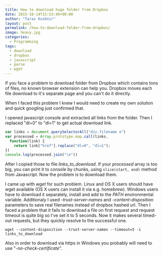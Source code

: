 ```yaml
---
title: How to download huge folder from Dropbox
date: 2015-10-14T15:53:49+00:00
author: "Taras Kushnir"
layout: post
permalink: /how-to-download-folder-from-dropbox/
image: heavy.jpg
categories:
  - Programming
tags:
  - download
  - dropbox
  - javascript
  - parse
  - wget
---
```

If you face a problem to download folder from Dropbox which contains tons of files, no known browser extension can help you. Dropbox moves each file download to it's separate page and you can't do it directly.

When I faced this problem I knew I would need to create my own solution and quick googling just confirmed that.

I opened javascript console and extracted all links from the folder. Then I replaced "dl=0" to "dl=1" to get actual download link.

```javascript
var links = document.querySelectorAll("div.filename a")
var processed = Array.prototype.map.call(links, 
  function(link) { 
    return link["href"].replace("dl=0", "dl=1"); 
})
console.log(processed.join("\n"))
```

After I copied those to file _links\_to\_download_. If your _processed_ array is too big, you can print it to console by chunks, using `slice(start, end)` method from Javascript. Now the problem is to download them.

I came up with _wget_ for such problem. Linux and OS X users should have wget available (OS X users can install it via e.g. homebrew). Windows users have to download it separately, install and add to the _PATH_ environmental variable. Additionaly I used _-trust-server-names_ and _-content-disposition_ parameters to save real filenames instead of dropbox hashed url. Then I faced a problem that it fails to download a file on first request and request timeout is quite big so I've set it to 5 seconds. Now it makes several timed-out requests, but they quickly resolve to the successful one.

```
wget --content-disposition --trust-server-names --timeout=5 -i links_to_download
```

Also in order to download via https in Windows you probably will need to use "_-no-check-certificate_".
